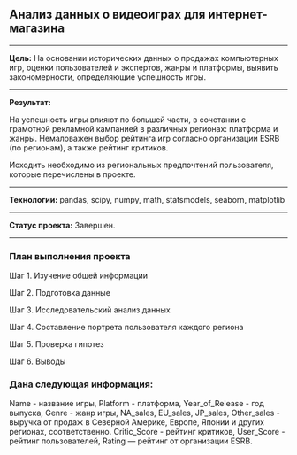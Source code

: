 ## Анализ данных о видеоиграх для интернет-магазина
____________________________________________________________________________
**Цель:** На основании исторических данных о продажах компьютерных игр, оценки пользователей и экспертов, жанры и платформы, выявить закономерности, определяющие успешность игры.

_____________________________________________________________________________
**Результат:** 

На успешность игры влияют по большей части, в сочетании с грамотной рекламной кампанией в различных регионах: платформа и жанры. Немаловажен выбор рейтинга игр согласно организации ESRB (по регионам), а также рейтинг критиков. 

Исходить необходимо из региональных предпочтений пользователя, которые перечислены в проекте.
_____________________________________________________________________________
**Технологии:** pandas, scipy, numpy, math, statsmodels, seaborn, matplotlib

_____________________________________________________________________________
**Cтатус проекта:** Завершен.

_____________________________________________________________________________
### План выполнения проекта  

Шаг 1. Изучение общей информации

Шаг 2. Подготовка данные

Шаг 3. Исследовательский анализ данных

Шаг 4. Составление портрета пользователя каждого региона

Шаг 5. Проверка гипотез

Шаг 6. Выводы

### Дана следующая информация: 
Name - название игры,
Platform - платформа,
Year_of_Release - год выпуска, 
Genre - жанр игры,
NA_sales, EU_sales, JP_sales, Other_sales - выручка от продаж в Северной Америке, Европе, Японии и других регионах, соответственно.
Critic_Score - рейтинг критиков, 
User_Score  - рейтинг пользователей,
Rating — рейтинг от организации ESRB. 


